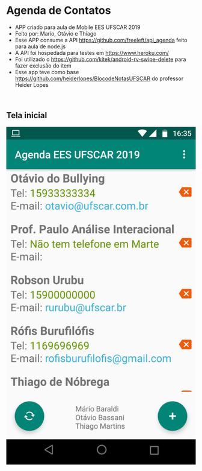# Agenda de Contatos
- APP criado para aula de Mobile EES UFSCAR 2019
- Feito por: Mario, Otávio e Thiago
- Esse APP consume a API https://github.com/freeleft/api_agenda feito para aula de node.js 
- A API foi hospedada para testes em https://www.heroku.com/
- Foi utilizado o https://github.com/kitek/android-rv-swipe-delete para fazer exclusão do item
- Esse app teve como base https://github.com/heiderlopes/BlocodeNotasUFSCAR do professor Heider Lopes

<br>

## Tela inicial
![alt text](https://raw.githubusercontent.com/freeleft/api_agenda/master/images/ff6ca5a6-f9f3-471d-b83a-560619f15455.jpg)
